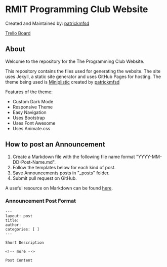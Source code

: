# RMIT Programming Club Website 

Created and Maintained by: [patrickmfsd](https://github.com/patrickmfsd)

[Trello Board](https://trello.com/b/PEYYpOfd)

## About

Welcome to the repository for the The Programming Club Website.

This repository contains the files used for generating the website. The site uses Jekyll, a static site generator and uses GitHub Pages for hosting. The theme  being used is [Miniplistic](https://github.com/patrickmfsd/Miniplistic) created by [patrickmfsd](https://github.com/patrickmfsd)

Features of the theme:

- Custom Dark Mode
- Responsive Theme
- Easy Navigation
- Uses Bootstrap
- Uses Font Awesome
- Uses Animate.css

## How to post an Announcement

1. Create a Markdown file with the following file name format "YYYY-MM-DD-Post-Name.md". 
2. Follow the templates below for each kind of post. 
3. Save Announcements posts in "\_posts" folder.
4. Submit pull request on GitHub.

A useful resource on Markdown can be found [here](https://daringfireball.net/projects/markdown/).


### Announcement Post Format

	---
	layout: post
	title: 
	author: 
	categories: [ ]
	---

	Short Description

	<!-- more -->

	Post Content

